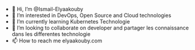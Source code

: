 - 👋 Hi, I’m @Ismail-Elyaakouby
- 👀 I’m interested in DevOps, Open Source and Cloud technologies
- 🌱 I’m currently learning Kubernetes Technologie
- 💞️ I’m looking to collaborate on developer and partager les connaissance dans les differentes technologie
- 📫 How to reach me elyaakouby.com

<!---
Ismail-Elyaakouby/Ismail-Elyaakouby is a ✨ special ✨ repository because its `README.md` (this file) appears on your GitHub profile.
You can click the Preview link to take a look at your changes.
--->
